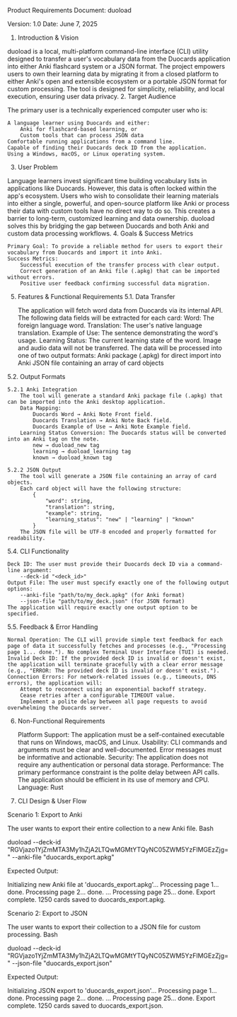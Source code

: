 Product Requirements Document: duoload

Version: 1.0
Date: June 7, 2025
1. Introduction & Vision

duoload is a local, multi-platform command-line interface (CLI) utility designed to transfer a user's vocabulary data from the Duocards application into either Anki flashcard system or a JSON format. The project empowers users to own their learning data by migrating it from a closed platform to either Anki's open and extensible ecosystem or a portable JSON format for custom processing. The tool is designed for simplicity, reliability, and local execution, ensuring user data privacy.
2. Target Audience

The primary user is a technically experienced computer user who is:

    A language learner using Duocards and either:
        Anki for flashcard-based learning, or
        Custom tools that can process JSON data
    Comfortable running applications from a command line.
    Capable of finding their Duocards deck ID from the application.
    Using a Windows, macOS, or Linux operating system.

3. User Problem

Language learners invest significant time building vocabulary lists in applications like Duocards. However, this data is often locked within the app's ecosystem. Users who wish to consolidate their learning materials into either a single, powerful, and open-source platform like Anki or process their data with custom tools have no direct way to do so. This creates a barrier to long-term, customized learning and data ownership. duoload solves this by bridging the gap between Duocards and both Anki and custom data processing workflows.
4. Goals & Success Metrics

    Primary Goal: To provide a reliable method for users to export their vocabulary from Duocards and import it into Anki.
    Success Metrics:
        Successful execution of the transfer process with clear output.
        Correct generation of an Anki file (.apkg) that can be imported without errors.
        Positive user feedback confirming successful data migration.

5. Features & Functional Requirements
5.1. Data Transfer

    The application will fetch word data from Duocards via its internal API.
    The following data fields will be extracted for each card:
        Word: The foreign language word.
        Translation: The user's native language translation.
        Example of Use: The sentence demonstrating the word's usage.
        Learning Status: The current learning state of the word.
    Image and audio data will not be transferred.
    The data will be processed into one of two output formats:
        Anki package (.apkg) for direct import into Anki
        JSON file containing an array of card objects

5.2. Output Formats

    5.2.1 Anki Integration
        The tool will generate a standard Anki package file (.apkg) that can be imported into the Anki desktop application.
        Data Mapping:
            Duocards Word → Anki Note Front field.
            Duocards Translation → Anki Note Back field.
            Duocards Example of Use → Anki Note Example field.
        Learning Status Conversion: The Duocards status will be converted into an Anki tag on the note.
            new → duoload_new tag
            learning → duoload_learning tag
            known → duoload_known tag

    5.2.2 JSON Output
        The tool will generate a JSON file containing an array of card objects.
        Each card object will have the following structure:
            {
                "word": string,
                "translation": string,
                "example": string,
                "learning_status": "new" | "learning" | "known"
            }
        The JSON file will be UTF-8 encoded and properly formatted for readability.

5.4. CLI Functionality

    Deck ID: The user must provide their Duocards deck ID via a command-line argument:
        --deck-id "<deck_id>"
    Output File: The user must specify exactly one of the following output options:
        --anki-file "path/to/my_deck.apkg" (for Anki format)
        --json-file "path/to/my_deck.json" (for JSON format)
    The application will require exactly one output option to be specified.

5.5. Feedback & Error Handling

    Normal Operation: The CLI will provide simple text feedback for each page of data it successfully fetches and processes (e.g., "Processing page 1... done."). No complex Terminal User Interface (TUI) is needed.
    Invalid Deck ID: If the provided deck ID is invalid or doesn't exist, the application will terminate gracefully with a clear error message (e.g., "ERROR: The provided deck ID is invalid or doesn't exist.").
    Connection Errors: For network-related issues (e.g., timeouts, DNS errors), the application will:
        Attempt to reconnect using an exponential backoff strategy.
        Cease retries after a configurable TIMEOUT value.
        Implement a polite delay between all page requests to avoid overwhelming the Duocards server.

6. Non-Functional Requirements

    Platform Support: The application must be a self-contained executable that runs on Windows, macOS, and Linux.
    Usability: CLI commands and arguments must be clear and well-documented. Error messages must be informative and actionable.
    Security: The application does not require any authentication or personal data storage.
    Performance: The primary performance constraint is the polite delay between API calls. The application should be efficient in its use of memory and CPU.
    Language: Rust

7. CLI Design & User Flow

Scenario 1: Export to Anki

The user wants to export their entire collection to a new Anki file.
Bash

duoload --deck-id "RGVjazo1YjZmMTA3My1hZjA2LTQwMGMtYTQyNC05ZWM5YzFlMGEzZjg=" --anki-file "duocards_export.apkg"

Expected Output:

Initializing new Anki file at 'duocards_export.apkg'...
Processing page 1... done.
Processing page 2... done.
...
Processing page 25... done.
Export complete. 1250 cards saved to duocards_export.apkg.

Scenario 2: Export to JSON

The user wants to export their collection to a JSON file for custom processing.
Bash

duoload --deck-id "RGVjazo1YjZmMTA3My1hZjA2LTQwMGMtYTQyNC05ZWM5YzFlMGEzZjg=" --json-file "duocards_export.json"

Expected Output:

Initializing JSON export to 'duocards_export.json'...
Processing page 1... done.
Processing page 2... done.
...
Processing page 25... done.
Export complete. 1250 cards saved to duocards_export.json.
